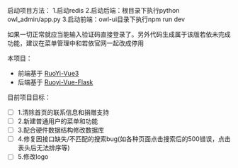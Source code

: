 启动项目方法：
1.启动redis
2.启动后端：根目录下执行python owl_admin/app.py
3.启动前端：owl-ui目录下执行npm run dev

如果一切正常就应当能输入验证码直接登录了。另外代码生成属于该版若依未完成功能，建议在菜单管理中和若依官网一起改成停用

本项目：
- 前端基于 [RuoYi-Vue3](https://gitcode.com/yangzongzhuan/RuoYi-Vue3)
- 后端基于 [Ruoyi-Vue-Flask](https://gitee.com/shaw-lee/ruoyi-vue-flask)

目前项目目标：
- [ ]  1.清除首页的联系信息和捐赠支持
- [ ]  2.新建普通用户的菜单和功能
- [ ]  3.配合硬件数据结构修改数据库
- [ ]  4.修复因接口缺失/不匹配的搜索bug(如各种页面点击搜索后的500错误，点击表头后无法排序等)
- [ ]  5.修改logo